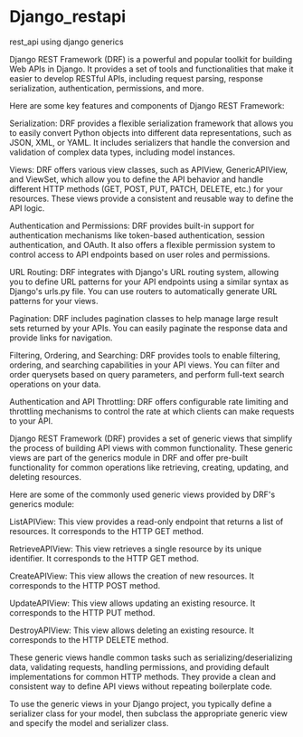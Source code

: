 # Django_restapi
rest_api using django generics

Django REST Framework (DRF) is a powerful and popular toolkit for building Web APIs in Django. 
It provides a set of tools and functionalities that make it easier to develop RESTful APIs, including request parsing, 
response serialization, authentication, permissions, and more.

Here are some key features and components of Django REST Framework:

Serialization: DRF provides a flexible serialization framework that allows you to easily convert Python objects into different data representations, 
such as JSON, XML, or YAML. It includes serializers that handle the conversion and validation of complex data types, including model instances.

Views: DRF offers various view classes, such as APIView, GenericAPIView, and ViewSet, which allow you to define the API behavior and handle different
HTTP methods (GET, POST, PUT, PATCH, DELETE, etc.) for your resources. These views provide a consistent and reusable way to define the API logic.

Authentication and Permissions: DRF provides built-in support for authentication mechanisms like token-based authentication, session authentication, and OAuth.
It also offers a flexible permission system to control access to API endpoints based on user roles and permissions.

URL Routing: DRF integrates with Django's URL routing system, allowing you to define URL patterns for your API endpoints using a similar syntax as Django's
urls.py file. You can use routers to automatically generate URL patterns for your views.

Pagination: DRF includes pagination classes to help manage large result sets returned by your APIs.
You can easily paginate the response data and provide links for navigation.

Filtering, Ordering, and Searching: DRF provides tools to enable filtering, ordering, and searching capabilities in your API views.
You can filter and order querysets based on query parameters, and perform full-text search operations on your data.

Authentication and API Throttling: DRF offers configurable rate limiting and throttling mechanisms to control the 
rate at which clients can make requests to your API.



Django REST Framework (DRF) provides a set of generic views that simplify the process of building API views with common functionality. 
These generic views are part of the generics module in DRF and offer pre-built functionality for common operations like retrieving, creating, updating,
and deleting resources.

Here are some of the commonly used generic views provided by DRF's generics module:

ListAPIView: This view provides a read-only endpoint that returns a list of resources. It corresponds to the HTTP GET method.

RetrieveAPIView: This view retrieves a single resource by its unique identifier. It corresponds to the HTTP GET method.

CreateAPIView: This view allows the creation of new resources. It corresponds to the HTTP POST method.

UpdateAPIView: This view allows updating an existing resource. It corresponds to the HTTP PUT method.

DestroyAPIView: This view allows deleting an existing resource. It corresponds to the HTTP DELETE method.

These generic views handle common tasks such as serializing/deserializing data, validating requests, handling permissions, 
and providing default implementations for common HTTP methods. They provide a clean and consistent way to define API views without repeating boilerplate code.

To use the generic views in your Django project, you typically define a serializer class for your model, then subclass the appropriate generic view and specify 
the model and serializer class.
